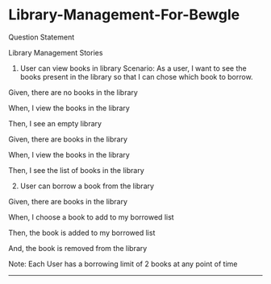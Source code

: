 # Library-Management-For-Bewgle

Question Statement

Library Management
Stories
1. User can view books in library
Scenario: As a user, I want to see the books present in the library so that I can chose which book to borrow.

Given, there are no books in the library

When, I view the books in the library

Then, I see an empty library


Given, there are books in the library

When, I view the books in the library

Then, I see the list of books in the library

2. User can borrow a book from the library

Given, there are books in the library

When, I choose a book to add to my borrowed list

Then, the book is added to my borrowed list

And, the book is removed from the library

Note:
Each User has a borrowing limit of 2 books at any point of time 

---
